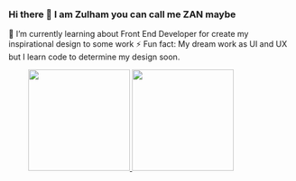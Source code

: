 ### Hi there 👋 I am Zulham you can call me ZAN maybe

🌱 I’m currently learning about Front End Developer for create my inspirational design to some work
⚡ Fun fact: My dream work as UI and UX but I learn code to determine my design soon.

<div style="display: flex; justify-content: space-around; align-items: center;">
    <a href="https://github.com/Z4nR">
  <img height="180em" src="https://github-readme-stats-eight-theta.vercel.app/api?username=Z4nR&show_icons=true&theme=algolia&include_all_commits=true&count_private=true"/>
  <img height="180em" src="https://github-readme-stats-eight-theta.vercel.app/api/top-langs/?username=Z4nR&layout=compact&langs_count=8&theme=algolia"/>
</a>
<div>
